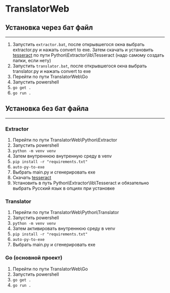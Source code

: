 # TranslatorWeb

## Установка через бат файл
---
1. Запустить `extractor.bat`, после открывшегося окна выбрать extractor.py и нажать convert to exe. Затем скачать и установить [tesseract](https://github.com/UB-Mannheim/tesseract/wiki) по пути Python\Extractor\lib\Tesseract (надо самому создать папки, если нету)
2. Запустить `translator.bat`, после открывшегося окна выбрать translator.py и нажать convert to exe
3. Перейти по пути TranslatorWeb\Go
4. Запустить powershell
5. `go get .`
6. `go run .`

## Установка без бат файла
---
### Extractor
1. Перейти по пути TranslatorWeb\Python\Extractor
2. Запустить powershell
3. `python -m venv venv`
4. Затем внутреннюю внутренную среду в venv
5. `pip install -r "requirements.txt"`
6. `auto-py-to-exe`
7. Выбрать main.py и сгенерировать exe
8. Скачать [tesseract](https://github.com/UB-Mannheim/tesseract/wiki)
9. Установить в путь Python\Extractor\lib\Tesseract и обязательно выбрать Русский язык в опциях при установке

### Translator
1. Перейти по пути TranslatorWeb\Python\Translator
2. Запустить powershell
3. `python -m venv venv`
4. Затем активировать внутреннюю среду в venv
5. `pip install -r "requirements.txt"`
6. `auto-py-to-exe`
7. Выбрать main.py и сгенерировать exe

### Go (основной проект)
1. Перейти по пути TranslatorWeb\Go
2. Запустить powershell
3. `go get .`
4. `go run .`
